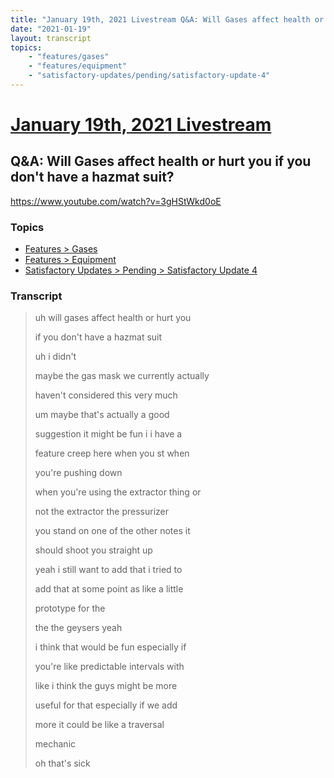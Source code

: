 ```yaml
---
title: "January 19th, 2021 Livestream Q&A: Will Gases affect health or hurt you if you don't have a hazmat suit?"
date: "2021-01-19"
layout: transcript
topics:
    - "features/gases"
    - "features/equipment"
    - "satisfactory-updates/pending/satisfactory-update-4"
---
```

# [January 19th, 2021 Livestream](../2021-01-19.md)
## Q&A: Will Gases affect health or hurt you if you don't have a hazmat suit?
https://www.youtube.com/watch?v=3gHStWkd0oE

### Topics
* [Features > Gases](../topics/features/gases.md)
* [Features > Equipment](../topics/features/equipment.md)
* [Satisfactory Updates > Pending > Satisfactory Update 4](../topics/satisfactory-updates/pending/satisfactory-update-4.md)

### Transcript

> uh will gases affect health or hurt you
>
> if you don't have a hazmat suit
>
> uh i didn't
>
> maybe the gas mask we currently actually
>
> haven't considered this very much
>
> um maybe that's actually a good
>
> suggestion it might be fun i i have a
>
>
>
> feature creep here when you st when
>
> you're pushing down
>
> when you're using the extractor thing or
>
> not the extractor the pressurizer
>
> you stand on one of the other notes it
>
> should shoot you straight up
>
> yeah i still want to add that i tried to
>
> add that at some point as like a little
>
> prototype for the
>
> the the geysers yeah
>
> i think that would be fun especially if
>
> you're like predictable intervals with
>
> like i think the guys might be more
>
> useful for that especially if we add
>
> more it could be like a traversal
>
> mechanic
>
> oh that's sick
>
